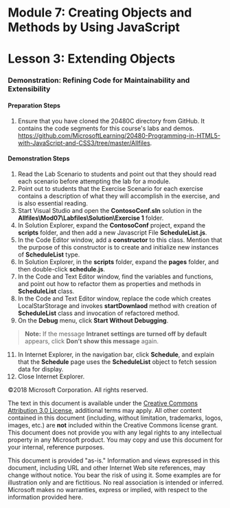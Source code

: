 # Module 7: Creating Objects and Methods by Using JavaScript

# Lesson 3: Extending Objects

### Demonstration: Refining Code for Maintainability and Extensibility

#### Preparation Steps 

1. Ensure that you have cloned the 20480C directory from GitHub. It contains the code segments for this course's labs and demos. https://github.com/MicrosoftLearning/20480-Programming-in-HTML5-with-JavaScript-and-CSS3/tree/master/Allfiles.

#### Demonstration Steps

1.	Read the Lab Scenario to students and point out that they should read each scenario before attempting the lab for a module.
2.	Point out to students that the Exercise Scenario for each exercise contains a description of what they will accomplish in the exercise, and is also essential reading.
3.	Start Visual Studio and open the **ContosoConf.sln** solution in the **Allfiles\Mod07\Labfiles\Solution\Exercise 1** folder.
4.	In Solution Explorer, expand the **ContosoConf** project, expand the **scripts** folder, and then add a new Javascript File **ScheduleList.js**. 
5.	In the Code Editor window, add a **constructor** to this class. Mention that the purpose of this constructor is to create and initialize new instances of **ScheduleList** type.
6.	In Solution Explorer, in the **scripts** folder, expand the **pages** folder, and then double-click **schedule.js**. 
7.	In the Code and Text Editor window, find the variables and functions, and point out how to refactor them as properties and methods in **ScheduleList** class.
8.	In the Code and Text Editor window, replace the code which creates LocalStarStorage and invokes **startDownlaod** method with creation of **ScheduleList** class and invocation of refactored method.
9.	On the **Debug** menu, click **Start Without Debugging**.

>**Note:** If the message **Intranet settings are turned off by default** appears, click **Don’t show this message** again.

11.	In Internet Explorer, in the navigation bar, click **Schedule**, and explain that the **Schedule** page uses the **ScheduleList** object to fetch session data for display.
12.	Close Internet Explorer.

©2018 Microsoft Corporation. All rights reserved.

The text in this document is available under the  [Creative Commons Attribution 3.0 License](https://creativecommons.org/licenses/by/3.0/legalcode), additional terms may apply. All other content contained in this document (including, without limitation, trademarks, logos, images, etc.) are  **not**  included within the Creative Commons license grant. This document does not provide you with any legal rights to any intellectual property in any Microsoft product. You may copy and use this document for your internal, reference purposes.

This document is provided &quot;as-is.&quot; Information and views expressed in this document, including URL and other Internet Web site references, may change without notice. You bear the risk of using it. Some examples are for illustration only and are fictitious. No real association is intended or inferred. Microsoft makes no warranties, express or implied, with respect to the information provided here.
